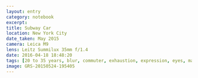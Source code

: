 ```yaml
--- 
layout: entry
category: notebook
excerpt:
title: Subway Car
location: New York City
date_taken: May 2015
camera: Leica M9
lens: Leitz Summilux 35mm f/1.4
date: 2016-04-18 18:48:20
tags: [20 to 35 years, blur, commuter, exhaustion, expression, eyes, man, reflection, subway, tired, train]
image: GRS-20150524-195405
---
```

